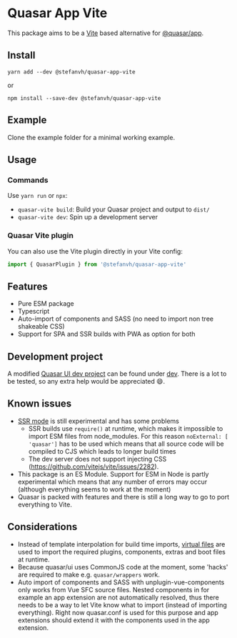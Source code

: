 # Quasar App Vite

This package aims to be a [Vite](https://vitejs.dev) based alternative for [@quasar/app](https://github.com/quasarframework/quasar/tree/dev/app).

## Install
```
yarn add --dev @stefanvh/quasar-app-vite
```
or
```
npm install --save-dev @stefanvh/quasar-app-vite
```

## Example
Clone the example folder for a minimal working example.

## Usage
### Commands
Use `yarn run` or `npx`:

- `quasar-vite build`: Build your Quasar project and output to `dist/`
- `quasar-vite dev`: Spin up a development server

### Quasar Vite plugin
You can also use the Vite plugin directly in your Vite config:
```js
import { QuasarPlugin } from '@stefanvh/quasar-app-vite'
``` 

## Features
- Pure ESM package
- Typescript
- Auto-import of components and SASS (no need to import non tree shakeable CSS)
- Support for SPA and SSR builds with PWA as option for both

## Development project
A modified [Quasar UI dev project](https://github.com/quasarframework/quasar/tree/dev/ui/dev) can be found under [dev](./dev). There is a lot to be tested, so any extra help would be appreciated :smile:.

## Known issues
- [SSR mode](https://vitejs.dev/guide/ssr.html) is still experimental and has some problems
  - SSR builds use `require()` at runtime, which makes it impossible to import ESM files from node_modules. For this reason `noExternal: [ 'quasar']` has to be used which means that all source code will be compiled to CJS which leads to longer build times
  - The dev server does not support injecting CSS (https://github.com/vitejs/vite/issues/2282).
- This package is an ES Module. Support for ESM in Node is partly experimental which means that any number of errors may occur (although everything seems to work at the moment)
- Quasar is packed with features and there is still a long way to go to port everything to Vite.

## Considerations
- Instead of template interpolation for build time imports, [virtual files](https://vitejs.dev/guide/api-plugin.html#importing-a-virtual-file) are used to import the required plugins, components, extras and boot files at runtime.
- Because quasar/ui uses CommonJS code at the moment, some 'hacks' are required to make e.g. `quasar/wrappers` work.
- Auto import of components and SASS with unplugin-vue-components only works from Vue SFC source files. Nested components in for example an app extension are not automatically resolved, thus there needs to be a way to let Vite know what to import (instead of importing everything). Right now quasar.conf is used for this purpose and app extensions should extend it with the components used in the app extension.